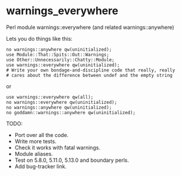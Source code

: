 warnings_everywhere
===================

Perl module warnings::everywhere (and related warnings::anywhere)

Lets you do things like this:

    no warnings::anywhere qw(uninitialized);
    use Module::That::Spits::Out::Warnings;
    use Other::Unnecessarily::Chatty::Module;
    use warnings::everywhere qw(uninitialized);
    # Write your own bondage-and-discipline code that really, really
    # cares about the difference between undef and the empty string

or

    use warnings::everywhere qw(all);
    no warnings::everywhere qw(uninitialized);
    no warnings::anywhere qw(uninitialized);
    no goddamn::warnings::anywhere qw(uninitialized);

TODO:

* Port over all the code.
* Write more tests.
* Check it works with fatal warnings.
* Module aliases.
* Test on 5.8.0, 5.11.0, 5.13.0 and boundary perls.
* Add bug-tracker link.